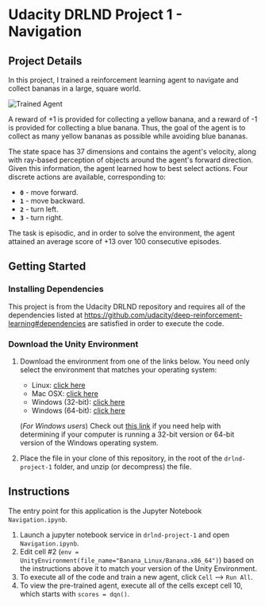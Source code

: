 [//]: # (Image References)

[image1]: https://user-images.githubusercontent.com/10624937/42135619-d90f2f28-7d12-11e8-8823-82b970a54d7e.gif "Trained Agent"

# Udacity DRLND Project 1 - Navigation

## Project Details

In this project, I trained a reinforcement learning agent to navigate and collect bananas in a large, square world.  

![Trained Agent][image1]

A reward of +1 is provided for collecting a yellow banana, and a reward of -1 is provided for collecting a blue banana.  Thus, the goal of the agent is to collect as many yellow bananas as possible while avoiding blue bananas.  

The state space has 37 dimensions and contains the agent's velocity, along with ray-based perception of objects around the agent's forward direction.  Given this information, the agent learned how to best select actions.  Four discrete actions are available, corresponding to:
- **`0`** - move forward.
- **`1`** - move backward.
- **`2`** - turn left.
- **`3`** - turn right.

The task is episodic, and in order to solve the environment, the agent attained an average score of +13 over 100 consecutive episodes.

## Getting Started

### Installing Dependencies

This project is from the Udacity DRLND repository and requires all of the dependencies listed at https://github.com/udacity/deep-reinforcement-learning#dependencies are satisfied in order to execute the code.

### Download the Unity Environment

1. Download the environment from one of the links below.  You need only select the environment that matches your operating system:
    - Linux: [click here](https://s3-us-west-1.amazonaws.com/udacity-drlnd/P1/Banana/Banana_Linux.zip)
    - Mac OSX: [click here](https://s3-us-west-1.amazonaws.com/udacity-drlnd/P1/Banana/Banana.app.zip)
    - Windows (32-bit): [click here](https://s3-us-west-1.amazonaws.com/udacity-drlnd/P1/Banana/Banana_Windows_x86.zip)
    - Windows (64-bit): [click here](https://s3-us-west-1.amazonaws.com/udacity-drlnd/P1/Banana/Banana_Windows_x86_64.zip)
    
    (_For Windows users_) Check out [this link](https://support.microsoft.com/en-us/help/827218/how-to-determine-whether-a-computer-is-running-a-32-bit-version-or-64) if you need help with determining if your computer is running a 32-bit version or 64-bit version of the Windows operating system.

2. Place the file in your clone of this repository, in the root of the `drlnd-project-1` folder, and unzip (or decompress) the file. 

## Instructions

The entry point for this application is the Jupyter Notebook `Navigation.ipynb`.
 1. Launch a jupyter notebook service in `drlnd-project-1` and open `Navigation.ipynb`.
 2. Edit cell #2 (`env = UnityEnvironment(file_name="Banana_Linux/Banana.x86_64")`) based on the instructions above it to match your version of the Unity Environment.
 3. To execute all of the code and train a new agent, click `Cell` --> `Run All`.
 4. To view the pre-trained agent, execute all of the cells except cell 10, which starts with `scores = dqn()`.
